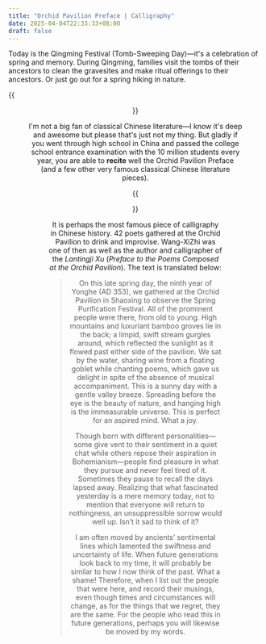 ```yaml
---
title: "Orchid Pavilion Preface | Calligraphy"
date: 2025-04-04T22:33:33+08:00
draft: false
---
```


Today is the Qingming Festival (Tomb-Sweeping Day)—it's a celebration of spring and memory. During Qingming, families visit the tombs of their ancestors to clean the gravesites and make ritual offerings to their ancestors. Or just go out for a spring hiking in nature.

{{<figure align="center" src="/bio/qingming2025.jpeg" caption="At the Orchid Pavilion at Shaoxing City" width="100%">}}

I'm not a big fan of classical Chinese literature—I know it's deep and awesome but please that's just not my thing. But gladly if you went through high school in China and passed the college school entrance examination with the 10 million students every year, you are able to **recite** well the Orchid Pavilion Preface (and a few other very famous classical Chinese literature pieces).

{{<figure align="center" src="/bio/wang-xizhi_orchid-pavilion-preface.jpeg" caption="The Orchid Pavilion Preface by Wang-Xizhi, China Online Museum." width="100%">}}

It is perhaps the most famous piece of calligraphy in Chinese history. 42 poets gathered at the Orchid Pavilion to drink and improvise. Wang-XiZhi was one of then as well as the author and calligrapher of the *Lantingji Xu* (*Preface to the Poems Composed at the Orchid Pavilion*). The text is translated below:

> On this late spring day, the ninth year of Yonghe (AD 353), we gathered at the Orchid Pavilion in Shaoxing to observe the Spring Purification Festival. All of the prominent people were there, from old to young. High mountains and luxuriant bamboo groves lie in the back; a limpid, swift stream gurgles around, which reflected the sunlight as it flowed past either side of the pavilion. We sat by the water, sharing wine from a floating goblet while chanting poems, which gave us delight in spite of the absence of musical accompaniment. This is a sunny day with a gentle valley breeze. Spreading before the eye is the beauty of nature, and hanging high is the immeasurable universe. This is perfect for an aspired mind. What a joy.
>
> Though born with different personalities—some give vent to their sentiment in a quiet chat while others repose their aspiration in Bohemianism—people find pleasure in what they pursue and never feel tired of it. Sometimes they pause to recall the days lapsed away. Realizing that what fascinated yesterday is a mere memory today, not to mention that everyone will return to nothingness, an unsuppressible sorrow would well up. Isn’t it sad to think of it?
>
> I am often moved by ancients’ sentimental lines which lamented the swiftness and uncertainty of life. When future generations look back to my time, it will probably be similar to how I now think of the past. What a shame! Therefore, when I list out the people that were here, and record their musings, even though times and circumstances will change, as for the things that we regret, they are the same. For the people who read this in future generations, perhaps you will likewise be moved by my words.
